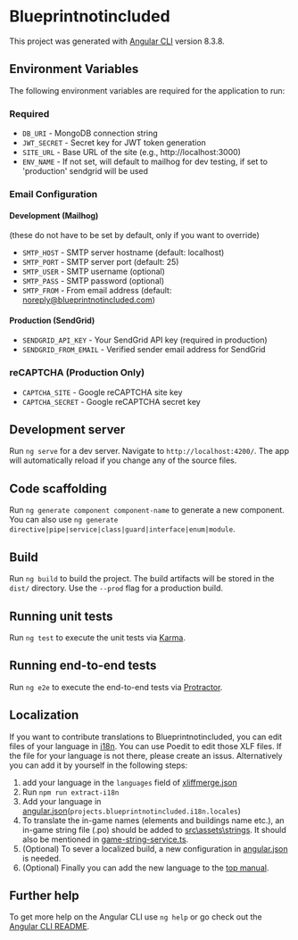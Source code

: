 # Blueprintnotincluded

This project was generated with [Angular CLI](https://github.com/angular/angular-cli) version 8.3.8.

## Environment Variables

The following environment variables are required for the application to run:

### Required
- `DB_URI` - MongoDB connection string
- `JWT_SECRET` - Secret key for JWT token generation
- `SITE_URL` - Base URL of the site (e.g., http://localhost:3000)
- `ENV_NAME` - If not set, will default to mailhog for dev testing, if set to 'production' sendgrid will be used

### Email Configuration
#### Development (Mailhog)
(these do not have to be set by default, only if you want to override)
- `SMTP_HOST` - SMTP server hostname (default: localhost)
- `SMTP_PORT` - SMTP server port (default: 25)
- `SMTP_USER` - SMTP username (optional)
- `SMTP_PASS` - SMTP password (optional)
- `SMTP_FROM` - From email address (default: noreply@blueprintnotincluded.com)

#### Production (SendGrid)
- `SENDGRID_API_KEY` - Your SendGrid API key (required in production)
- `SENDGRID_FROM_EMAIL` - Verified sender email address for SendGrid

### reCAPTCHA (Production Only)
- `CAPTCHA_SITE` - Google reCAPTCHA site key
- `CAPTCHA_SECRET` - Google reCAPTCHA secret key

## Development server

Run `ng serve` for a dev server. Navigate to `http://localhost:4200/`. The app will automatically reload if you change any of the source files.

## Code scaffolding

Run `ng generate component component-name` to generate a new component. You can also use `ng generate directive|pipe|service|class|guard|interface|enum|module`.

## Build

Run `ng build` to build the project. The build artifacts will be stored in the `dist/` directory. Use the `--prod` flag for a production build.

## Running unit tests

Run `ng test` to execute the unit tests via [Karma](https://karma-runner.github.io).

## Running end-to-end tests

Run `ng e2e` to execute the end-to-end tests via [Protractor](http://www.protractortest.org/).

## Localization

If you want to contribute translations to Blueprintnotincluded, you can edit files of your language in [i18n](./src/i18n). You can use Poedit to edit those XLF files. If the file for your language is not there, please create an issus. Alternatively you can add it by yourself in the following steps:

1. add your language in the `languages` field of [xliffmerge.json](./xliffmerge.json)
2. Run `npm run extract-i18n`
3. Add your language in [angular.json](./angular.json)(`projects.blueprintnotincluded.i18n.locales`)
4. To translate the in-game names (elements and buildings name etc.), an in-game string file (.po) should be added to [src\assets\strings](src\assets\strings). It should also be mentioned in [game-string-service.ts](src\app\module-blueprint\services\game-string-service.ts).
5. (Optional) To sever a localized build, a new configuration in [angular.json](./angular.json) is needed.
6. (Optional) Finally you can add the new language to the [top manual](src\app\module-blueprint\components\component-menu\component-menu.component.ts).

## Further help

To get more help on the Angular CLI use `ng help` or go check out the [Angular CLI README](https://github.com/angular/angular-cli/blob/master/README.md).
